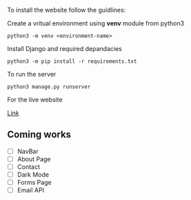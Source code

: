 To install the website follow the guidlines:

Create a vritual environment using **venv** module from python3

    python3 -m venv <environment-name>

Install Django and required depandacies

    python3 -m pip install -r requirements.txt

To run the server

    python3 manage.py runserver


For the live website 

[Link](http://yaswanthbandaru.pythonanywhere.com/)

## Coming works

- [ ] NavBar
- [ ] About Page
- [ ] Contact
- [ ] Dark Mode
- [ ] Forms Page
- [ ] Email API